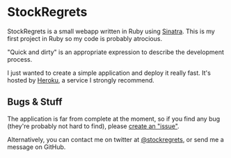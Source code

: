 StockRegrets
============

StockRegrets is a small webapp written in Ruby using [Sinatra](http://www.sinatrarb.com/). This is my first project in Ruby so my code is probably atrocious. 

"Quick and dirty" is an appropriate expression to describe the development process.

I just wanted to create a simple application and deploy it really fast. It's hosted by [Heroku](http://heroku.com/), a service I strongly recommend.


Bugs & Stuff
------------

The application is far from complete at the moment, so if you find any bug (they're probably not hard to find), please [create an "issue"](http://github.com/atestu/stockregrets/issues).

Alternatively, you can contact me on twitter at [@stockregrets](http://twitter.com/stockregrets), or send me a message on GitHub.